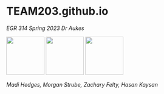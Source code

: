 # **TEAM203.github.io**

_EGR 314 Spring 2023 Dr Aukes_

<p float="left">
  <img src="![madi_image](https://user-images.githubusercontent.com/102606124/235011500-8fd24422-6db9-473f-b02d-4069f8247802.jpg)" width="100" />
  <img src="/img2.png" width="100" /> 
  <img src="/img3.png" width="100" />
</p>

_Madi Hedges, Morgan Strube, Zachary Felty, Hasan Kaysan_
